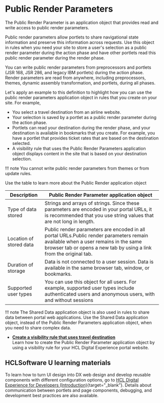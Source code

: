 # Public Render Parameters

The Public Render Parameter is an application object that provides read and write access to public render parameters.

Public render parameters allow portlets to share navigational state information and preserve this information across requests. Use this object in rules when you need your site to store a user's selection as a public render parameter during the action phase and have other portlets read this public render parameter during the render phase.

You can write public render parameters from preprocessors and portlets \(JSR 168, JSR 286, and legacy IBM portlets\) during the action phase. Render parameters are read from anywhere, including preprocessors, themes, dynamic assembly transformation, and portlets, during all phases.

Let's apply an example to this definition to highlight how you can use the public render parameters application object in rules that you create on your site. For example,

-   You select a travel destination from an airline website.
-   Your selection is saved by a portlet as a public render parameter during the action phase.
-   Portlets can read your destination during the render phase, and your destination is available in bookmarks that you create. For example, you have a portlet that provides ticket rates that are based on the destination selected.
-   A visibility rule that uses the Public Render Parameters application object displays content in the site that is based on your destination selection.

!!! note
    You cannot write public render parameters from themes or from update rules.

Use the table to learn more about the Public Render application object

|Description|Public Render Parameter application object|
|-----------|------------------------------------------|
|Type of data stored|Strings and arrays of strings. Since these parameters are encoded in your portal URLs, it is recommended that you use string values that are not long in length.|
|Location of stored data|Public render parameters are encoded in all portal URLs.Public render parameters remain available when a user remains in the same browser tab or opens a new tab by using a link from the original tab.|
|Duration of storage|Data is not connected to a user session. Data is available in the same browser tab, window, or bookmarks.|
|Supported user types|You can use this object for all users. For example, supported user types include authenticated users and anonymous users, with and without sessions|

!!! note 
    The Shared Data application object is also used in rules to share data between portal web applications. Use the Shared Data application object, instead of the Public Render Parameters application object, when you need to share complex data.

-   **[Create a visibility rule that uses travel destination](targeting_render_example.md)**  
Learn how to create the Public Render Parameter application object by using a visibility rule for your HCL Digital Experience portal website.

## HCLSoftware U learning materials

To learn how to turn UI design into DX web design and develop reusable components with different configuration options, go to [HCL Digital Experience for Developers (Introduction)](https://hclsoftwareu.hcltechsw.com/component/axs/?view=sso_config&id=3&forward=https%3A%2F%2Fhclsoftwareu.hcltechsw.com%2Fcourses%2Flesson%2F%3Fid%3D3461){target="_blank”}. Details about communication between portlets and page components, debugging, and development best practices are also available.
